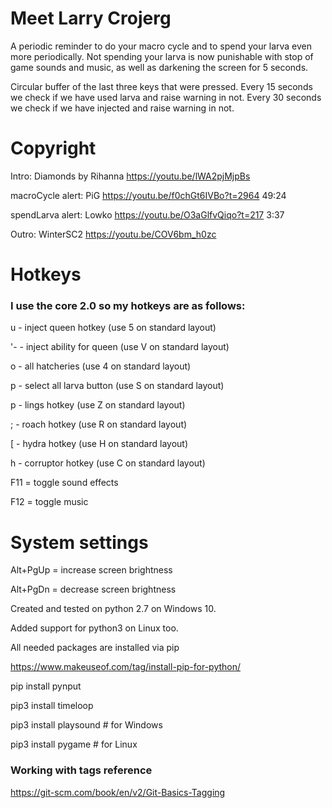 # Meet Larry Crojerg

A periodic reminder to do your macro cycle and to spend your larva even more periodically. Not spending your larva is now punishable with stop of game sounds and music, as well as darkening the screen for 5 seconds.

Circular buffer of the last three keys that were pressed.
Every 15 seconds we check if we have used larva and raise warning in not.
Every 30 seconds we check if we have injected and raise warning in not.

# Copyright

Intro: Diamonds by Rihanna https://youtu.be/lWA2pjMjpBs

macroCycle alert: PiG https://youtu.be/f0chGt6IVBo?t=2964 49:24

spendLarva alert: Lowko https://youtu.be/O3aGlfvQiqo?t=217 3:37

Outro: WinterSC2 https://youtu.be/COV6bm_h0zc
 

# Hotkeys 

### I use the core 2.0 so my hotkeys are as follows:

u - inject queen hotkey (use 5 on standard layout) 

'- - inject ability for queen (use V on standard layout) 

o - all hatcheries (use 4 on standard layout) 

p - select all larva button (use S on standard layout) 

p - lings hotkey (use Z on standard layout)  

; - roach hotkey (use R on standard layout)  

[ - hydra hotkey (use H on standard layout) 

h - corruptor hotkey (use C on standard layout) 

F11 = toggle sound effects

F12 = toggle music

# System settings 

Alt+PgUp = increase screen brightness

Alt+PgDn = decrease screen brightness

Created and tested on python 2.7 on Windows 10.

Added support for python3 on Linux too.

All needed packages are installed via pip

https://www.makeuseof.com/tag/install-pip-for-python/

pip install pynput 

pip3 install timeloop

pip3 install playsound # for Windows

pip3 install pygame # for Linux


### Working with tags reference
https://git-scm.com/book/en/v2/Git-Basics-Tagging
